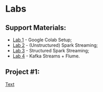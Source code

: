 # Labs


## Support Materials:
* [Lab 1](lab1)  - Google Colab Setup;
* [Lab 2](lab2)  - (Unstructured) Spark Streaming;
* [Lab 3](lab3)  - Structured Spark Streaming;
* [Lab 4](lab4)  - Kafka Streams + Flume.

## Project #1:
[Text](https://github.com/smduarte/ps2023/blob/main/tp1/ps2023_tp1.ipynb)

<!--
-->
